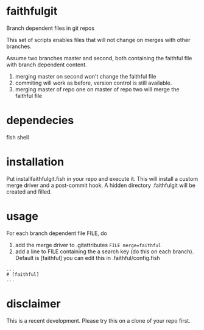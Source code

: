 # faithfulgit
Branch dependent files in git repos

This set of scripts enables files that will not change on merges with other branches.

Assume two branches master and second, both containing the faithful file with branch dependent content.
1) merging master on second won't change the faithful file
2) commiting will work as before, version control is still available.
3) merging master of repo one on master of repo two will merge the faithful file

# dependecies
fish shell

# installation
Put installfaithfulgit.fish in your repo and execute it. This will install a custom merge driver and a post-commit hook. A hidden directory .faithfulgit will be created and filled.

# usage
For each branch dependent file FILE, do
1) add the merge driver to .gitattributes
`FILE merge=faithful`
2) add a line to FILE containing the a search key (do this on each branch). Default is [faithful] you can edit this in .faithful/config.fish
~~~~
...
# [faithful]
...
~~~~

# disclaimer
This is a recent development. Please try this on a clone of your repo first.
